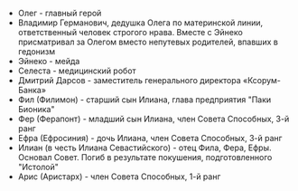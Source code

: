 - Олег - главный герой
- Владимир Германович, дедушка Олега по материнской линии, ответственный человек строгого нрава. Вместе с Эйнеко присматривал за Олегом вместо непутевых родителей, впавших в гедонизм
- Эйнеко - мейда
- Селеста - медицинский робот
- Дмитрий Дарсов - заместитель генерального директора «Ксорум-Банка» 
- Фил (Филимон) - старший сын Илиана, глава предприятия "Паки Бионика"
- Фер (Ферапонт) - младший сын Илиана, член Совета Способных, 3-й ранг
- Ефра (Ефросиния) - дочь Илиана, член Совета Способных, 3-й ранг
- Илиан (в честь Илиана Севастийского) - отец Фила, Фера, Ефры. Основал Совет. Погиб в результате покушения, подготовленного "Истолой"
- Арис (Аристарх) - член Совета Способных, 1-й ранг